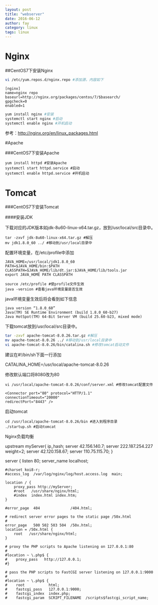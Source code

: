```yaml
---
layout: post
title: "webserver"
date: 2016-06-12
author: fay
category: linux
tags: linux
---
```


# Nginx

##CentOS7下安装Nginx

```bash
vi /etc/yum.repos.d/nginx.repo #添加源，内容如下
```

```
[nginx]
name=nginx repo
baseurl=http://nginx.org/packages/centos/7/$basearch/
gpgcheck=0
enabled=1
```

```bash
yum install nginx #安装
systemctl start nginx #启动
systemctl enable nginx #开机启动
```

参考：http://nginx.org/en/linux_packages.html

#Apache

###CentOS7下安装Apache

```
yum install httpd #安装Apache
systemctl start httpd.service #启动
systemctl enable httpd.service #开机启动
```

# Tomcat

###CentOS7下安装Tomcat

####安装JDK

下载对应的JDK版本如jdk-8u60-linux-x64.tar.gz，放到/usr/local/src目录中。

```
tar -zxvf jdk-8u60-linux-x64.tar.gz #解压
mv jdk1.8.0_60 ../ #移动到/usr/local目录中
```

配置环境变量，在/etc/profile中添加

```
JAVA_HOME=/usr/local/jdk1.8.0_60
PATH=$JAVA_HOME/bin:$PATH
CLASSPATH=$JAVA_HOME/lib/dt.jar:$JAVA_HOME/lib/tools.jar
export JAVA_HOME PATH CLASSPATH
```

```
source /etc/profile #使profile文件生效
java -version #查看java环境变量是否生效
```

java环境变量生效后将会看到如下信息

```
java version “1.8.0_60”
Java(TM) SE Runtime Environment (build 1.8.0_60-b27)
Java HotSpot(TM) 64-Bit Server VM (build 25.60-b23, mixed mode)
```


下载tomcat放到/usr/local/src目录中。

```bash
tar -zxvf apache-tomcat-8.0.26.tar.gz #解压
mv apache-tomcat-8.0.26 ../ #移动到/usr/local目录中
vi apache-tomcat-8.0.26/bin/catalina.sh #修改tomcat启动文件
```

建议在#!/bin/sh下面一行添加

CATALINA_HOME=/usr/local/apache-tomcat-8.0.26

修改默认端口将8080改为80

```
vi /usr/local/apache-tomcat-8.0.26/conf/server.xml #修改tomcat配置文件
```

```
<Connector port="80" protocol="HTTP/1.1"
connectionTimeout="20000"
redirectPort="8443" />
```

启动tomcat

```
cd /usr/local/apache-tomcat-8.0.26/bin #进入到程序目录
./startup.sh #启动tomcat
```

Nginx负载均衡

upstream myServer{
    ip_hash;
    server 42.156.140.7;
    server 222.187.254.227 weight=2;
    server 42.120.158.67;
    server 110.75.115.70;
}

server {
    listen       80;
    server_name  localhost;

    #charset koi8-r;
    #access_log  /var/log/nginx/log/host.access.log  main;

    location / {
        proxy_pass http://myServer;
        #root   /usr/share/nginx/html;
        #index  index.html index.htm;
    }

    #error_page  404              /404.html;

    # redirect server error pages to the static page /50x.html
    #
    error_page   500 502 503 504  /50x.html;
    location = /50x.html {
        root   /usr/share/nginx/html;
    }

    # proxy the PHP scripts to Apache listening on 127.0.0.1:80
    #
    #location ~ \.php$ {
    #    proxy_pass   http://127.0.0.1;
    #}

    # pass the PHP scripts to FastCGI server listening on 127.0.0.1:9000
    #
    #location ~ \.php$ {
    #    root           html;
    #    fastcgi_pass   127.0.0.1:9000;
    #    fastcgi_index  index.php;
    #    fastcgi_param  SCRIPT_FILENAME  /scripts$fastcgi_script_name;
